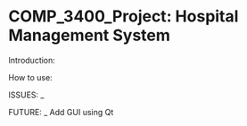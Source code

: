 # COMP_3400_Project: Hospital Management System 
Introduction:

How to use:

ISSUES:
_ 

FUTURE:
_ Add GUI using Qt
